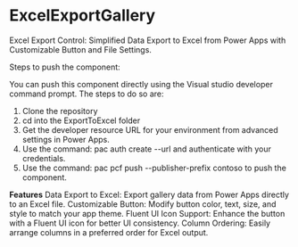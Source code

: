 # ExcelExportGallery
Excel Export Control: Simplified Data Export to Excel from Power Apps with Customizable Button and File Settings.

Steps to push the component:

You can push this component directly using the Visual studio developer command prompt. The steps to do so are:

1. Clone the repository
2. cd into the ExportToExcel folder
3. Get the developer resource URL for your environment from advanced settings in Power Apps.
4. Use the command: pac auth create --url and authenticate with your credentials.
5. Use the command: pac pcf push --publisher-prefix contoso to push the component.

**Features**
Data Export to Excel: Export gallery data from Power Apps directly to an Excel file.
Customizable Button: Modify button color, text, size, and style to match your app theme.
Fluent UI Icon Support: Enhance the button with a Fluent UI icon for better UI consistency.
Column Ordering: Easily arrange columns in a preferred order for Excel output.

